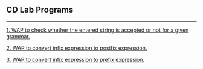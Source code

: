 ## CD Lab Programs
<hr>

[1. WAP to check whether the entered string is accepted or not for a given grammar.](https://github.com/vipuljain08/CD_Lab/blob/master/Program1.c)

[2. WAP to convert infix expression to postfix expression.](https://github.com/vipuljain08/CD_Lab/blob/master/Program2.c)

[3. WAP to convert infix expression to prefix expression.](https://github.com/vipuljain08/CD_Lab/blob/master/Program3.c)